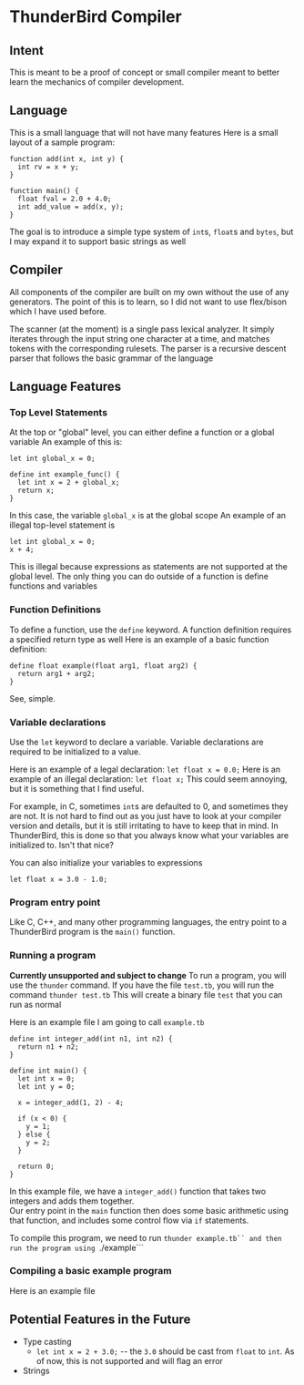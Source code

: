 # ThunderBird Compiler

## Intent
This is meant to be a proof of concept or small compiler meant to better learn
the mechanics of compiler development.

## Language
This is a small language that will not have many features
Here is a small layout of a sample program:
```
function add(int x, int y) {
  int rv = x + y;
}

function main() {
  float fval = 2.0 + 4.0;
  int add_value = add(x, y);
}
```
The goal is to introduce a simple type system of ```int```s, ```float```s and ```bytes```, but I may expand it to support basic strings as well

## Compiler
All components of the compiler are built on my own without the use of any generators.
The point of this is to learn, so I did not want to use flex/bison which I have used before.

The scanner  (at the moment) is a single pass lexical analyzer. It simply iterates through the input string one character at a time, and matches
tokens with the corresponding rulesets.
The parser is a recursive descent parser that follows the basic grammar of the language

## Language Features
### Top Level Statements
At the top or "global" level, you can either define a function or a global variable
An example of this is:
```
let int global_x = 0;

define int example_func() {
  let int x = 2 + global_x;
  return x;
}
```
In this case, the variable ```global_x``` is at the global scope
An example of an illegal top-level statement is 
```
let int global_x = 0;
x + 4;
```
This is illegal because expressions as statements are not supported at the global level.
The only thing you can do outside of a function is define functions and variables

### Function Definitions
To define a function, use the ```define``` keyword.
A function definition requires a specified return type as well
Here is an example of a basic function definition:
```
define float example(float arg1, float arg2) {
  return arg1 + arg2;
}
```
See, simple.

### Variable declarations
Use the ```let``` keyword to declare a variable.
Variable declarations are required to be initialized to a value.

Here is an example of a legal declaration:
```let float x = 0.0;```
Here is an example of an illegal declaration:
```let float x;```
This could seem annoying, but it is something that I find useful.

For example, in C, sometimes ```int```s are defaulted to 0, and sometimes they are not. It is not hard to find out as you just have to look at your compiler version and details, but it is still irritating to have to keep that in mind.
In ThunderBird, this is done so that you always know what your variables are initialized to.
Isn't that nice?

You can also initialize your variables to expressions
```
let float x = 3.0 - 1.0;
```

### Program entry point
Like C, C++, and many other programming languages, the entry point to a ThunderBird program is the ```main()``` function.  

### Running a program
**Currently unsupported and subject to change**
To run a program, you will use the ```thunder``` command. 
If you have the file ```test.tb```, you will run the command ```thunder test.tb```
This will create a binary file ```test``` that you can run as normal

Here is an example file I am going to call ```example.tb```
```
define int integer_add(int n1, int n2) {
  return n1 + n2;
}

define int main() {
  let int x = 0;
  let int y = 0;

  x = integer_add(1, 2) - 4;

  if (x < 0) {
    y = 1;
  } else {
    y = 2;
  }

  return 0;
}
```
In this example file, we have a ```integer_add()``` function that takes two integers and adds them together.  
Our entry point in the ```main``` function then does some basic arithmetic using that function, and includes some control flow via ``if`` statements.  

To compile this program, we need to run ```thunder example.tb`` and then run the program using ```./example```

### Compiling a basic example program
Here is an example file

## Potential Features in the Future
* Type casting
     * ```let int x = 2 + 3.0;``` -- the ```3.0``` should be cast from ```float``` to ```int```. As of now, this is not supported and will flag an error
* Strings
